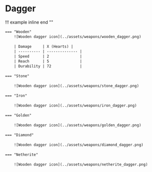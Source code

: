 # Dagger

!!! example inline end ""

    === "Wooden"
        ![Wooden dagger icon](../assets/weapons/wooden_dagger.png)

        | Damage     | X (Hearts) |
        | ---------- | -------------- |
        | Speed      | 2              |
        | Reach      | 5              |
        | Durability | 72             |

    === "Stone"

        ![Wooden dagger icon](../assets/weapons/stone_dagger.png)

    === "Iron"

        ![Wooden dagger icon](../assets/weapons/iron_dagger.png)

    === "Golden"

        ![Wooden dagger icon](../assets/weapons/golden_dagger.png)

    === "Diamond"

        ![Wooden dagger icon](../assets/weapons/diamond_dagger.png)

    === "Netherite"

        ![Wooden dagger icon](../assets/weapons/netherite_dagger.png)
